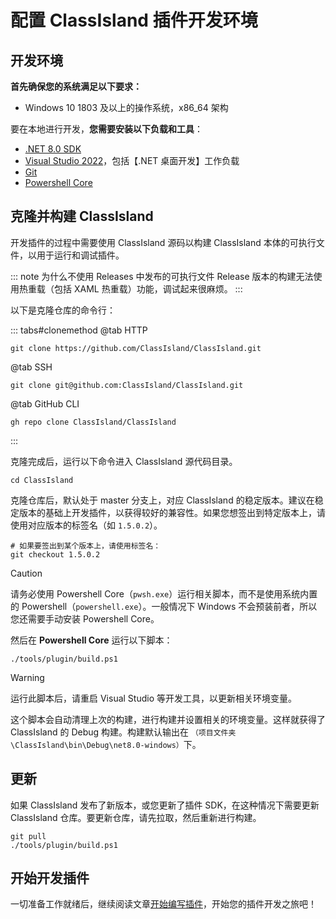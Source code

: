 # 配置 ClassIsland **插件**开发环境

## 开发环境

**首先确保您的系统满足以下要求：**

- Windows 10 1803 及以上的操作系统，x86_64 架构

要在本地进行开发，**您需要安装以下负载和工具**：

- [.NET 8.0 SDK](https://dotnet.microsoft.com/zh-cn/download/dotnet/8.0)
- [Visual Studio 2022](https://visualstudio.microsoft.com/)，包括【.NET 桌面开发】工作负载
- [Git](https://git-scm.com/)
- [Powershell Core](https://github.com/PowerShell/PowerShell)

## 克隆并构建 ClassIsland

开发插件的过程中需要使用 ClassIsland 源码以构建 ClassIsland 本体的可执行文件，以用于运行和调试插件。

::: note 为什么不使用 Releases 中发布的可执行文件
Release 版本的构建无法使用热重载（包括 XAML 热重载）功能，调试起来很麻烦。
:::

以下是克隆仓库的命令行：

::: tabs#clonemethod
@tab HTTP

```shell
git clone https://github.com/ClassIsland/ClassIsland.git
```

@tab SSH

```shell
git clone git@github.com:ClassIsland/ClassIsland.git
```

@tab GitHub CLI

```shell
gh repo clone ClassIsland/ClassIsland
```

:::

克隆完成后，运行以下命令进入 ClassIsland 源代码目录。

``` shell
cd ClassIsland
```

克隆仓库后，默认处于 master 分支上，对应 ClassIsland 的稳定版本。建议在稳定版本的基础上开发插件，以获得较好的兼容性。如果您想签出到特定版本上，请使用对应版本的标签名（如 `1.5.0.2`）。

``` shell
# 如果要签出到某个版本上，请使用标签名：
git checkout 1.5.0.2
```

> [!caution]
> 请务必使用 Powershell Core（`pwsh.exe`）运行相关脚本，而不是使用系统内置的 Powershell（`powershell.exe`）。一般情况下 Windows 不会预装前者，所以您还需要手动安装 Powershell Core。

然后在 **Powershell Core** 运行以下脚本：

``` shell
./tools/plugin/build.ps1
```

> [!warning]
> 运行此脚本后，请重启 Visual Studio 等开发工具，以更新相关环境变量。

这个脚本会自动清理上次的构建，进行构建并设置相关的环境变量。这样就获得了 ClassIsland 的 Debug 构建。构建默认输出在 `（项目文件夹\ClassIsland\bin\Debug\net8.0-windows）`下。

## 更新

如果 ClassIsland 发布了新版本，或您更新了插件 SDK，在这种情况下需要更新 ClassIsland 仓库。要更新仓库，请先拉取，然后重新进行构建。

``` shell
git pull
./tools/plugin/build.ps1
```

## 开始开发插件

一切准备工作就绪后，继续阅读文章[开始编写插件](../plugins/create-project.md)，开始您的插件开发之旅吧！
